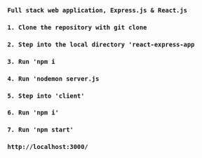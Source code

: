 ### `Full stack web application, Express.js & React.js`


### `1. Clone the repository with git clone`
### `2. Step into the local directory 'react-express-app`
### `3. Run 'npm i`
### `4. Run 'nodemon server.js`
### `5. Step into 'client'`
### `6. Run 'npm i'`
### `7. Run 'npm start'`

### `http://localhost:3000/`






